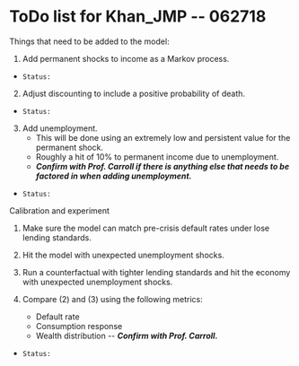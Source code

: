 # ToDo list for Khan_JMP -- 062718

Things that need to be added to the model:
1. Add permanent shocks to income as a Markov process.
  * `Status: `
2. Adjust discounting to include a positive probability of death.
  * `Status: `
3. Add unemployment.
    * This will be done using an extremely low and persistent value for the permanent shock.
    * Roughly a hit of 10% to permanent income due to unemployment.
    * ***Confirm with Prof. Carroll if there is anything else that needs to be factored in when adding unemployment.***
  * `Status: `

Calibration and experiment

1. Make sure the model can match pre-crisis default rates under lose lending standards.

2. Hit the model with unexpected unemployment shocks.

3. Run a counterfactual with tighter lending standards and hit the economy with unexpected unemployment shocks.

4. Compare (2) and (3) using the following metrics:
    * Default rate
    * Consumption response
    * Wealth distribution -- ***Confirm with Prof. Carroll.***

* `Status:`
